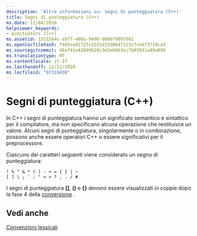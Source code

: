 ```yaml
---
description: 'Altre informazioni su: segni di punteggiatura (C++)'
title: Segni di punteggiatura (C++)
ms.date: 11/04/2016
helpviewer_keywords:
- punctuators [C++]
ms.assetid: 1521564c-a977-488a-9490-068079897592
ms.openlocfilehash: 7485ea82725c2221d32d0647123cfce473719ca3
ms.sourcegitcommit: d6af41e42699628c3e2e6063ec7b03931a49a098
ms.translationtype: MT
ms.contentlocale: it-IT
ms.lasthandoff: 12/11/2020
ms.locfileid: "97319430"
---
```

# <a name="punctuators-c"></a>Segni di punteggiatura (C++)

In C++ i segni di punteggiatura hanno un significato semantico e sintattico per il compilatore, ma non specificano alcuna operazione che restituisce un valore. Alcuni segni di punteggiatura, singolarmente o in combinazione, possono anche essere operatori C++ o essere significativi per il preprocessore.

Ciascuno dei caratteri seguenti viene considerato un segno di punteggiatura:

```
! % ^ & * ( ) - + = { } | ~
[ ] \ ; ' : " < > ? , . / #
```

I segni di punteggiatura **[]**, **()** e **{}** devono essere visualizzati in coppie dopo la fase 4 della [conversione](../preprocessor/phases-of-translation.md) .

## <a name="see-also"></a>Vedi anche

[Convenzioni lessicali](../cpp/lexical-conventions.md)
